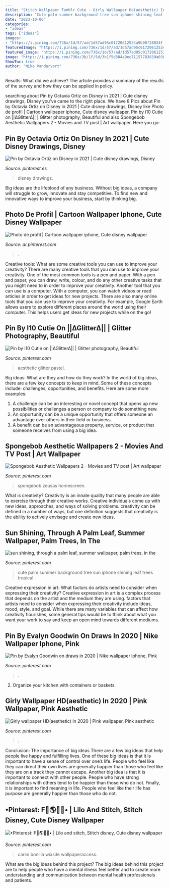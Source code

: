 ```yaml
---
title: "Stitch Wallpaper Tumblr Cute - Girly Wallpaper Hd(aesthetic) In 2020"
description: "Cute palm summer background tree sun iphone shining leaf trees tropical"
date: "2023-10-06"
categories:
- "ideas"
tags: ["ideas"]
images:
- "https://i.pinimg.com/736x/1d/57/ad/1d57ad95c01720612534a9b90f28024f.jpg"
featuredImage: "https://i.pinimg.com/736x/1d/57/ad/1d57ad95c01720612534a9b90f28024f.jpg"
featured_image: "https://i.pinimg.com/736x/1d/57/ad/1d57ad95c01720612534a9b90f28024f.jpg"
image: "https://i.pinimg.com/736x/3b/1f/5d/3b1f5d384a9ec71157783839a03058bd.jpg"
ShowToc: true
author: "Niko Vandervort"
---
```



Results: What did we achieve?
The article provides a summary of the results of the survey and how they can be applied in policy.

	

		
searching about Pin by Octavia Ortiz on Disney in 2021 | Cute disney drawings, Disney you've came to the right place. We have 8 Pics about Pin by Octavia Ortiz on Disney in 2021 | Cute disney drawings, Disney like Photo de profil | Cartoon wallpaper iphone, Cute disney wallpaper, Pin by i10 Cutie on ||∆Glitter∆|| | Glitter photography, Beautiful and also Spongebob Aesthetic Wallpapers 2 - Movies and TV post | Art wallpaper. Here you go:
		
    
## Pin By Octavia Ortiz On Disney In 2021 | Cute Disney Drawings, Disney

<img loading=lazy src="https://i.pinimg.com/736x/1d/57/ad/1d57ad95c01720612534a9b90f28024f.jpg" onerror="this.onerror=null;this.src='https://tse2.mm.bing.net/th?id=OIP.tRc_WIpp0wnlC8X4TYOR3AHaNJ&amp;pid=15.1';" alt="Pin by Octavia Ortiz on Disney in 2021 | Cute disney drawings, Disney">

_Source: pinterest.es_

>disney drawings. 

	

Big ideas are the lifeblood of any business. Without big ideas, a company will struggle to grow, innovate and stay competitive. To find new and innovative ways to improve your business, start by thinking big.

    
## Photo De Profil | Cartoon Wallpaper Iphone, Cute Disney Wallpaper

<img loading=lazy src="https://i.pinimg.com/736x/cf/45/7c/cf457cf66ba07bcb98fdeb38f9db822d.jpg" onerror="this.onerror=null;this.src='https://tse2.mm.bing.net/th?id=OIP.E74kNGuOvfaz6GjzXYVVgwHaLT&amp;pid=15.1';" alt="Photo de profil | Cartoon wallpaper iphone, Cute disney wallpaper">

_Source: ar.pinterest.com_

>. 

	

Creative tools: What are some creative tools you can use to improve your creativity?
There are many creative tools that you can use to improve your creativity. One of the most common tools is a pen and paper. With a pen and paper, you can draw, write, colour, and do any other creative tasks that you might need to in order to improve your creativity. Another tool that you can use is a computer. With a computer, you can watch videos or read articles in order to get ideas for new projects. There are also many online tools that you can use to improve your creativity. For example, Google Earth allows users to explore different places around the world using their computer. This helps users get ideas for new projects while on the go!

    
## Pin By I10 Cutie On ||∆Glitter∆|| | Glitter Photography, Beautiful

<img loading=lazy src="https://i.pinimg.com/736x/e1/9b/4f/e19b4fc4a4a67632581a4c9c0b5bef90.jpg" onerror="this.onerror=null;this.src='https://tse1.mm.bing.net/th?id=OIP.KtcwxWM3p0Yd2EFUsuc0VwHaNL&amp;pid=15.1';" alt="Pin by i10 Cutie on ||∆Glitter∆|| | Glitter photography, Beautiful">

_Source: pinterest.com_

>aesthetic glitter pastel. 

	

Big ideas: What are they and how do they work?
In the world of big ideas, there are a few key concepts to keep in mind. Some of these concepts include: challenges, opportunities, and benefits. Here are some more examples:
1. A challenge can be an interesting or novel concept that opens up new possibilities or challenges a person or company to do something new. 
2. An opportunity can be a unique opportunity that offers someone an advantage over others in their field or business. 
3. A benefit can be an advantageous property, service, or product that someone receives from using a big idea.

    
## Spongebob Aesthetic Wallpapers 2 - Movies And TV Post | Art Wallpaper

<img loading=lazy src="https://i.pinimg.com/736x/26/e6/22/26e6227d0b5f82f8243c1279e27be748.jpg" onerror="this.onerror=null;this.src='https://tse1.mm.bing.net/th?id=OIP._64Nuxzd3E9w5GrpvoIB1wHaNK&amp;pid=15.1';" alt="Spongebob Aesthetic Wallpapers 2 - Movies and TV post | Art wallpaper">

_Source: pinterest.com_

>spongebob zeusas homescreen. 

	

What is creativity?
Creativity is an innate quality that many people are able to exercise through their creative works. Creative individuals come up with new ideas, approaches, and ways of solving problems. creativity can be defined in a number of ways, but one definition suggests that creativity is the ability to actively envisage and create new ideas.

    
## Sun Shining, Through A Palm Leaf, Summer Wallpaper, Palm Trees, In The

<img loading=lazy src="https://i.pinimg.com/736x/d2/cc/4f/d2cc4fd64da3f99c38ac4e0b2bbd1d1d.jpg" onerror="this.onerror=null;this.src='https://tse3.mm.bing.net/th?id=OIP.2GUoikhNzjqIzoB76tPCMQHaNL&amp;pid=15.1';" alt="sun shining, through a palm leaf, summer wallpaper, palm trees, in the">

_Source: pinterest.com_

>cute palm summer background tree sun iphone shining leaf trees tropical. 

	

Creative expression in art: What factors do artists need to consider when expressing their creativity?
Creative expression in art is a complex process that depends on the artist and the medium they are using. factors that artists need to consider when expressing their creativity include ideas, mood, style, and goal. While there are many variables that can affect how creativity flourishes, some general tips would be to think about what you want your work to say and keep an open mind towards different mediums.

    
## Pin By Evalyn Goodwin On Draws In 2020 | Nike Wallpaper Iphone, Pink

<img loading=lazy src="https://i.pinimg.com/736x/21/cd/6a/21cd6ae5b9262d85843858a8f1158359.jpg" onerror="this.onerror=null;this.src='https://tse4.mm.bing.net/th?id=OIP.5IJHJA9xUd8Cg1DEenjKCQHaKc&amp;pid=15.1';" alt="Pin by Evalyn Goodwin on draws in 2020 | Nike wallpaper iphone, Pink">

_Source: pinterest.com_

>. 

	

2. Organize your kitchen with containers or baskets.

    
## Girly Wallpaper HD(aesthetic) In 2020 | Pink Wallpaper, Pink Aesthetic

<img loading=lazy src="https://i.pinimg.com/736x/1b/86/76/1b8676010a597ee7112f4ece39da2faf.jpg" onerror="this.onerror=null;this.src='https://tse4.mm.bing.net/th?id=OIP.Jx_u1GrROGgPgd4CamsF4AHaNK&amp;pid=15.1';" alt="Girly wallpaper HD(aesthetic) in 2020 | Pink wallpaper, Pink aesthetic">

_Source: pinterest.com_

>. 

	

Conclusion: The importance of big ideas
There are a few big ideas that help people live happy and fulfilling lives. One of these big ideas is that it is important to have a sense of control over one’s life. People who feel like they can direct their own lives are generally happier than those who feel like they are on a track they cannot escape. Another big idea is that it is important to connect with other people. People who have strong relationships with others tend to be happier than those who do not. Finally, it is important to find meaning in life. People who feel like their life has purpose are generally happier than those who do not.

    
## •Pinterest: F🦋🌎💙🌀• | Lilo And Stitch, Stitch Disney, Cute Disney Wallpaper

<img loading=lazy src="https://i.pinimg.com/736x/3b/1f/5d/3b1f5d384a9ec71157783839a03058bd.jpg" onerror="this.onerror=null;this.src='https://tse1.mm.bing.net/th?id=OIP.3_0vWH09JS9AtsGWwg7RqgHaNK&amp;pid=15.1';" alt="•Pinterest: F🦋🌎💙🌀• | Lilo and stitch, Stitch disney, Cute disney wallpaper">

_Source: pinterest.com_

>carini bonilla wixsite wallpaperaccess. 

	

What are the big ideas behind this project?
The big ideas behind this project are to help people who have a mental illness feel better and to create more understanding and communication between mental health professionals and patients.

